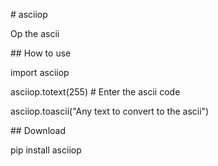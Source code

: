 \# asciiop

Op the ascii

\## How to use

import asciiop

asciiop.totext(255) # Enter the ascii code

asciiop.toascii("Any text to convert to the ascii")

\## Download

pip install asciiop

